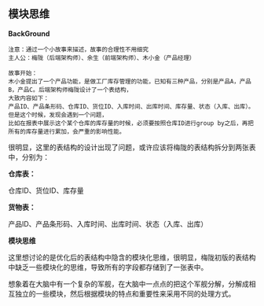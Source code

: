 ## 模块思维

**BackGround**

```
注意：通过一个小故事来描述，故事的合理性不用细究
主人公：梅陇（后端架构师）、余生（前端架构师）、木小金（产品经理）

故事开始：
木小金提出了一个产品功能，是做工厂库存管理的功能，已知有三种产品，分别是产品A，产品B，产品C。后端架构师梅陇设计了一个表结构，
大致内容如下：
产品ID、产品条形码、仓库ID、货位ID、入库时间、出库时间、库存量、状态（入库、出库）。但是这个时候，发现会遇到一个问题，
比如在报表中展示这个某个仓库的库存量的时候，必须要按照仓库ID进行group by之后，再把所有的库存量进行累加，会严重的影响性能。
```

很明显，这里的表结构的设计出现了问题，或许应该将梅陇的表结构拆分到两张表中，分别为：

**仓库表：**

仓库ID、货位ID、库存量

**货物表：**

产品ID、产品条形码、入库时间、出库时间、状态（入库、出库）

**模块思维**

这里想讨论的是优化后的表结构中隐含的模块化思维，很明显，梅陇初版的表结构中缺乏一些模块化的思维，导致所有的字段都存储到了一张表中。

想象着在大脑中有一个复杂的军舰，在大脑中一点点的把这个军舰分解，分解成相互独立的一些模块，然后根据模块的特点和重要性来采用不同的处理方式。
